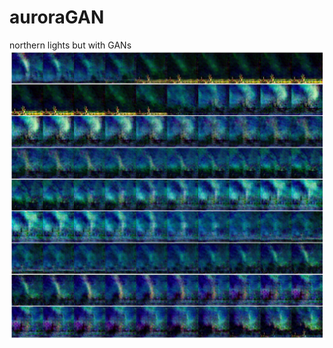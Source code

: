 # auroraGAN
northern lights but with GANs
<img src = "https://raw.githubusercontent.com/Mayukhdeb/auroraGAN/master/images/interpolation.png">
